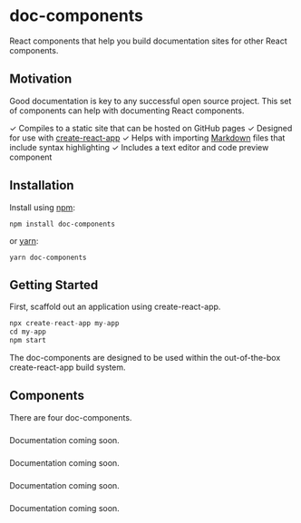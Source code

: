 # doc-components

React components that help you build documentation sites for other React components.

## Motivation

Good documentation is key to any successful open source project. This set
of components can help with documenting React components.

✓ Compiles to a static site that can be hosted on GitHub pages
✓ Designed for use with [create-react-app](https://github.com/facebook/create-react-app)
✓ Helps with importing [Markdown](https://en.wikipedia.org/wiki/Markdown) files that include syntax highlighting
✓ Includes a text editor and code preview component

## Installation

Install using [npm](https://www.npmjs.com):

```
npm install doc-components
```

or [yarn](https://yarnpkg.com/):

```
yarn doc-components
```

## Getting Started

First, scaffold out an application using create-react-app.

```js
npx create-react-app my-app
cd my-app
npm start
```

The doc-components are designed to be used within the out-of-the-box
create-react-app build system.

## Components

There are four doc-components.

### <Markdown />

Documentation coming soon.

### <Editor />

Documentation coming soon.

### <Preview />

Documentation coming soon.

### <CodeManager />

Documentation coming soon.
